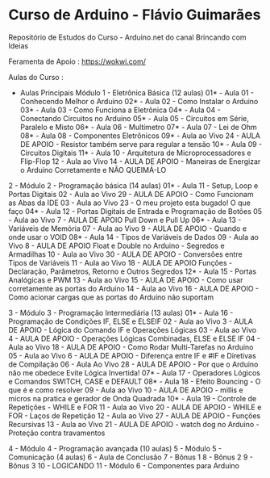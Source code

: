 # Curso de Arduino - Flávio Guimarães
Repositório de Estudos do Curso - Arduino.net do canal Brincando com Ideias


Feramenta de Apoio : https://wokwi.com/

Aulas do Curso :
* Aulas Principais
Módulo 1 - Eletrônica Básica (12 aulas)
	01* - Aula 01 - Conhecendo Melhor o Arduino
	02* - Aula 02 - Como Instalar o Arduino
	03* - Aula 03 - Como Funciona a Eletrônica
	04* - Aula 04 - Conectando Circuitos no Arduino
	05* - Aula 05 - Circuitos em Série, Paralelo e Misto
	06* - Aula 06 - Multímetro
	07* - Aula 07 - Lei de Ohm
	08* - Aula 08 - Componentes Eletrônicos
	09* - Aula ao Vivo 24 - AULA DE APOIO - Resistor também serve para regular a tensão
	10* - Aula 09 - Circuitos Digitais
	11* - Aula 10 - Arquitetura de Microprocessadores e Flip-Flop
	12 - Aula ao Vivo 14 - AULA DE APOIO - Maneiras de Energizar o Arduino Corretamente e NÃO QUEIMÁ-LO
	
2 - Módulo 2 - Programação básica (14 aulas)
	01* - Aula 11 - Setup, Loop e Portas Digitais
	02 - Aula ao Vivo 29 - AULA DE APOIO - Como Funcionam as Abas da IDE
	03 - Aula ao Vivo 23 -  O meu projeto esta bugado! O que faço
	04* - Aula 12 - Portas Digitais de Entrada e Programação de Botões
	05 - Aula ao Vivo 7 - AULA DE APOIO Pull Down e Pull Up
	06* - Aula 13 - Variáveis de Memória
	07 - Aula ao Vivo 9 - AULA DE APOIO - Quando e onde usar o VOID
	08* - Aula 14 - Tipos de Variáveis de Dados
	09 - Aula ao Vivo 8 - AULA DE APOIO Float e Double no Arduino - Segredos e Armadilhas
	10 - Aula ao Vivo 30 - AULA DE APOIO - Conversões entre Tipos de Variáveis
	11 - Aula ao Vivo 18 - AULA DE APOIO Funções - Declaração, Parâmetros, Retorno e Outros Segredos
	12* - Aula 15 - Portas Analógicas e PWM
	13 - Aula ao Vivo 15 - AULA DE APOIO - Como usar corretamente as portas do Arduino
	14 - Aula ao Vivo 16 - AULA DE APOIO - Como acionar cargas que as portas do Arduino não suportam

3 - Módulo 3 - Programação Intermediária (13 aulas)
	01* - Aula 16 - Programação de Condições IF, ELSE e ELSEIF
	02 - Aula ao Vivo 3 - AULA DE APOIO - Lógica do Comando IF e Operações Lógicas
	03 - Aula ao Vivo 4 - AULA DE APOIO - Operações Lógicas Combinadas, ELSE e ELSE IF
	04 - Aula ao Vivo 18 - AULA DE APOIO - Como Rodar Multi-Tarefas no Arduino
	05 - Aula ao Vivo 6 - AULA DE APOIO - Diferença entre IF e #IF e Diretivas de Compilação
	06 - Aula Ao Vivo 28 - AULA DE APOIO - Por que o Arduino não me obedece Evite Lógica Invertida!
	07* - Aula 17 - Operadores Lógicos e Comandos SWITCH, CASE e DEFAULT
	08* - Aula 18 - Efeito Bouncing - O que é e como resolver
	09 - Aula ao Vivo 10 - AULA DE APOIO - millis e micros na pratica e gerador de Onda Quadrada
	10* - Aula 19 - Controle de Repetições - WHILE e FOR
	11 - Aula ao Vivo 20 - AULA DE APOIO - WHILE e FOR - Laços de Repetição
	12 - Aula ao Vivo 27 - AULA DE APOIO -  Funções Recursivas
	13 - Aula ao Vivo 21 - AULA DE APOIO - watch dog no Arduino - Proteção contra travamentos

4 - Módulo 4 - Programação avançada (10 aulas)
5 - Módulo 5 - Comunicação (4 aulas)
6 - Aula de Conclusão
7 - Bônus 1
8 - Bônus 2
9 - Bônus 3
10 - LOGICANDO
11 - Módulo 6 - Componentes para Arduino